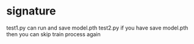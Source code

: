 # signature

test1.py can run and save model.pth
test2.py if you have save model.pth then you can skip train process again 
